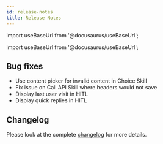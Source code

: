 ```yaml
---
id: release-notes
title: Release Notes
---
```


import useBaseUrl from '@docusaurus/useBaseUrl';

import useBaseUrl from '@docusaurus/useBaseUrl';

## Bug fixes

- Use content picker for invalid content in Choice Skill
- Fix issue on Call API Skill where headers would not save
- Display last user visit in HITL
- Display quick replies in HITL

## Changelog

Please look at the complete [changelog](https://github.com/botpress/botpress/blob/master/CHANGELOG.md) for more details.
